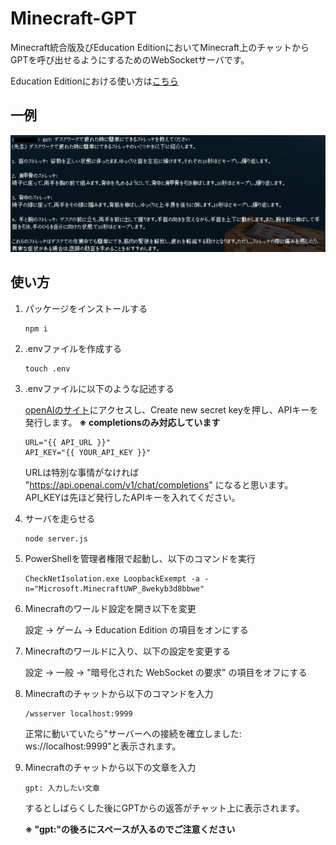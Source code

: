 # Minecraft-GPT
Minecraft統合版及びEducation EditionにおいてMinecraft上のチャットからGPTを呼び出せるようにするためのWebSocketサーバです。

Education Editionにおける使い方は[こちら](https://github.com/akahoshi1421/Minecraft-GPT/blob/main/README-edu.md)

## 一例
![参考画像](img/example.png)

## 使い方
1. パッケージをインストールする
    ```shell
    npm i
    ```

2. .envファイルを作成する
    ```shell
    touch .env
    ```

3. .envファイルに以下のような記述する

    [openAIのサイト](https://platform.openai.com/account/api-keys)にアクセスし、Create new secret keyを押し、APIキーを発行します。
    **※ completionsのみ対応しています**
    ```.env
    URL="{{ API_URL }}"
    API_KEY="{{ YOUR_API_KEY }}"
    ```
    URLは特別な事情がなければ "https://api.openai.com/v1/chat/completions" になると思います。
    API_KEYは先ほど発行したAPIキーを入れてください。

4. サーバを走らせる
    ```shell
    node server.js
    ```

5. PowerShellを管理者権限で起動し、以下のコマンドを実行
    ```shell
    CheckNetIsolation.exe LoopbackExempt -a -n="Microsoft.MinecraftUWP_8wekyb3d8bbwe"
    ```

6. Minecraftのワールド設定を開き以下を変更

    設定 -> ゲーム -> Education Edition の項目をオンにする

7. Minecraftのワールドに入り、以下の設定を変更する

    設定 -> 一般 -> "暗号化された WebSocket の要求" の項目をオフにする

8. Minecraftのチャットから以下のコマンドを入力
    ```.mcfunction
    /wsserver localhost:9999
    ```
    正常に動いていたら"サーバーへの接続を確立しました: ws://localhost:9999"と表示されます。

8. Minecraftのチャットから以下の文章を入力
    ```
    gpt: 入力したい文章
    ```
    するとしばらくした後にGPTからの返答がチャット上に表示されます。

    **※ "gpt:"の後ろにスペースが入るのでご注意ください**